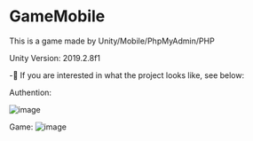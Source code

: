 # GameMobile
 This is a game made by Unity/Mobile/PhpMyAdmin/PHP
 
 Unity Version: 2019.2.8f1

-👀 If you are interested in what the project looks like, see below:

Authention:

![image](https://user-images.githubusercontent.com/60610578/119369203-31c41000-bcb4-11eb-8414-103f57221569.png)

Game:
![image](https://user-images.githubusercontent.com/60610578/119369394-68018f80-bcb4-11eb-8975-1c7f178e9393.png)

